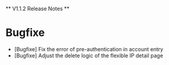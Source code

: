 ** V1.1.2 Release Notes **

# Bugfixe
- [Bugfixe] Fix the error of pre-authentication in account entry
- [Bugfixe] Adjust the delete logic of the flexible IP detail page
